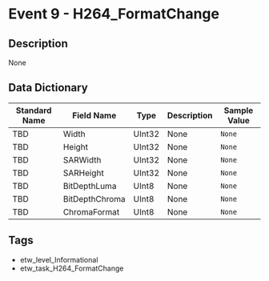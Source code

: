# Event 9 - H264_FormatChange

## Description
None

## Data Dictionary
|Standard Name|Field Name|Type|Description|Sample Value|
|---|---|---|---|---|
|TBD|Width|UInt32|None|`None`|
|TBD|Height|UInt32|None|`None`|
|TBD|SARWidth|UInt32|None|`None`|
|TBD|SARHeight|UInt32|None|`None`|
|TBD|BitDepthLuma|UInt8|None|`None`|
|TBD|BitDepthChroma|UInt8|None|`None`|
|TBD|ChromaFormat|UInt8|None|`None`|

## Tags
* etw_level_Informational
* etw_task_H264_FormatChange